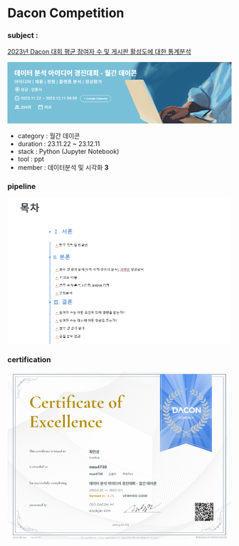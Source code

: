 # Dacon Competition

### subject :
[2023년 Dacon 대회 평균 참여자 수 및 게시판 활성도에 대한 통계분석](https://www.notion.so/2023-Dacon-7488bdfef1ec46899e6eea9d286dbded)  

<img src='https://github.com/Choe-minsung/img/blob/097876e1110cd9781c21ff89e0840b91de8edf4e/%EC%9B%94%EA%B0%84%EB%8D%B0%EC%9D%B4%EC%BD%98.png' width='700'/>

- category : 월간 데이콘
- duration : 23.11.22 ~ 23.12.11
- stack : Python (Jupyter Notebook)
- tool : ppt
- member : 데이터분석 및 시각화 **3**

  
### pipeline
<img src='https://github.com/Choe-minsung/img/blob/df555ea3e2867a814b18dc6d4a4f75e564185550/dacon_pipeline.png' width='500'/>

  
### certification
<img src='https://github.com/Choe-minsung/img/blob/df555ea3e2867a814b18dc6d4a4f75e564185550/dacon_certification.png' width='700'/>
